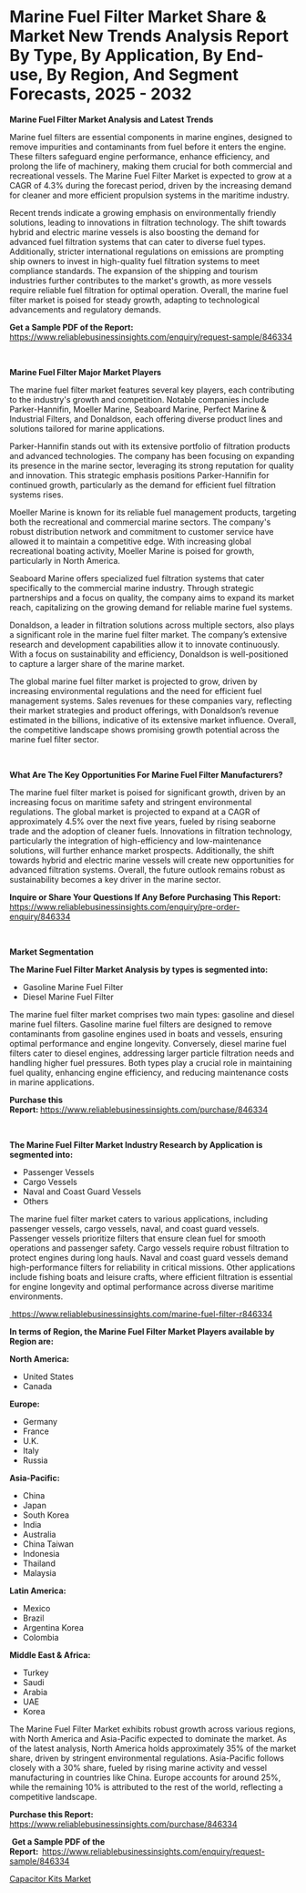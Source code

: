 <p><h1>Marine Fuel Filter Market Share & Market New Trends Analysis Report By Type, By Application, By End-use, By Region, And Segment Forecasts, 2025 - 2032</h1></p><p><strong>Marine Fuel Filter Market Analysis and Latest Trends</strong></p>
<p><p>Marine fuel filters are essential components in marine engines, designed to remove impurities and contaminants from fuel before it enters the engine. These filters safeguard engine performance, enhance efficiency, and prolong the life of machinery, making them crucial for both commercial and recreational vessels. The Marine Fuel Filter Market is expected to grow at a CAGR of 4.3% during the forecast period, driven by the increasing demand for cleaner and more efficient propulsion systems in the maritime industry.</p><p>Recent trends indicate a growing emphasis on environmentally friendly solutions, leading to innovations in filtration technology. The shift towards hybrid and electric marine vessels is also boosting the demand for advanced fuel filtration systems that can cater to diverse fuel types. Additionally, stricter international regulations on emissions are prompting ship owners to invest in high-quality fuel filtration systems to meet compliance standards. The expansion of the shipping and tourism industries further contributes to the market's growth, as more vessels require reliable fuel filtration for optimal operation. Overall, the marine fuel filter market is poised for steady growth, adapting to technological advancements and regulatory demands.</p></p>
<p><strong>Get a Sample PDF of the Report:&nbsp;</strong> <a href="https://www.reliablebusinessinsights.com/enquiry/request-sample/846334?utm_campaign=2207&utm_medium=2&utm_source=Github&utm_content=ia&utm_term=20022025&utm_id=marine-fuel-filter">https://www.reliablebusinessinsights.com/enquiry/request-sample/846334</a></p>
<p>&nbsp;</p>
<p><strong>Marine Fuel Filter Major Market Players</strong></p>
<p><p>The marine fuel filter market features several key players, each contributing to the industry's growth and competition. Notable companies include Parker-Hannifin, Moeller Marine, Seaboard Marine, Perfect Marine & Industrial Filters, and Donaldson, each offering diverse product lines and solutions tailored for marine applications.</p><p>Parker-Hannifin stands out with its extensive portfolio of filtration products and advanced technologies. The company has been focusing on expanding its presence in the marine sector, leveraging its strong reputation for quality and innovation. This strategic emphasis positions Parker-Hannifin for continued growth, particularly as the demand for efficient fuel filtration systems rises.</p><p>Moeller Marine is known for its reliable fuel management products, targeting both the recreational and commercial marine sectors. The company's robust distribution network and commitment to customer service have allowed it to maintain a competitive edge. With increasing global recreational boating activity, Moeller Marine is poised for growth, particularly in North America.</p><p>Seaboard Marine offers specialized fuel filtration systems that cater specifically to the commercial marine industry. Through strategic partnerships and a focus on quality, the company aims to expand its market reach, capitalizing on the growing demand for reliable marine fuel systems.</p><p>Donaldson, a leader in filtration solutions across multiple sectors, also plays a significant role in the marine fuel filter market. The company’s extensive research and development capabilities allow it to innovate continuously. With a focus on sustainability and efficiency, Donaldson is well-positioned to capture a larger share of the marine market.</p><p>The global marine fuel filter market is projected to grow, driven by increasing environmental regulations and the need for efficient fuel management systems. Sales revenues for these companies vary, reflecting their market strategies and product offerings, with Donaldson’s revenue estimated in the billions, indicative of its extensive market influence. Overall, the competitive landscape shows promising growth potential across the marine fuel filter sector.</p></p>
<p>&nbsp;</p>
<p><strong>What Are The Key Opportunities For Marine Fuel Filter Manufacturers?</strong></p>
<p><p>The marine fuel filter market is poised for significant growth, driven by an increasing focus on maritime safety and stringent environmental regulations. The global market is projected to expand at a CAGR of approximately 4.5% over the next five years, fueled by rising seaborne trade and the adoption of cleaner fuels. Innovations in filtration technology, particularly the integration of high-efficiency and low-maintenance solutions, will further enhance market prospects. Additionally, the shift towards hybrid and electric marine vessels will create new opportunities for advanced filtration systems. Overall, the future outlook remains robust as sustainability becomes a key driver in the marine sector.</p></p>
<p><strong>Inquire or Share Your Questions If Any Before Purchasing This Report:</strong> <a href="https://www.reliablebusinessinsights.com/enquiry/pre-order-enquiry/846334?utm_campaign=2207&utm_medium=2&utm_source=Github&utm_content=ia&utm_term=20022025&utm_id=marine-fuel-filter">https://www.reliablebusinessinsights.com/enquiry/pre-order-enquiry/846334</a></p>
<p>&nbsp;</p>
<p><strong>Market Segmentation</strong></p>
<p><strong>The Marine Fuel Filter Market Analysis by types is segmented into:</strong></p>
<p><ul><li>Gasoline Marine Fuel Filter</li><li>Diesel Marine Fuel Filter</li></ul></p>
<p><p>The marine fuel filter market comprises two main types: gasoline and diesel marine fuel filters. Gasoline marine fuel filters are designed to remove contaminants from gasoline engines used in boats and vessels, ensuring optimal performance and engine longevity. Conversely, diesel marine fuel filters cater to diesel engines, addressing larger particle filtration needs and handling higher fuel pressures. Both types play a crucial role in maintaining fuel quality, enhancing engine efficiency, and reducing maintenance costs in marine applications.</p></p>
<p><strong>Purchase this Report:&nbsp;</strong><a href="https://www.reliablebusinessinsights.com/purchase/846334?utm_campaign=2207&utm_medium=2&utm_source=Github&utm_content=ia&utm_term=20022025&utm_id=marine-fuel-filter">https://www.reliablebusinessinsights.com/purchase/846334</a></p>
<p>&nbsp;</p>
<p><strong>The Marine Fuel Filter Market Industry Research by Application is segmented into:</strong></p>
<p><ul><li>Passenger Vessels</li><li>Cargo Vessels</li><li>Naval and Coast Guard Vessels</li><li>Others</li></ul></p>
<p><p>The marine fuel filter market caters to various applications, including passenger vessels, cargo vessels, naval, and coast guard vessels. Passenger vessels prioritize filters that ensure clean fuel for smooth operations and passenger safety. Cargo vessels require robust filtration to protect engines during long hauls. Naval and coast guard vessels demand high-performance filters for reliability in critical missions. Other applications include fishing boats and leisure crafts, where efficient filtration is essential for engine longevity and optimal performance across diverse maritime environments.</p></p>
<p><a href="https://www.reliablebusinessinsights.com/marine-fuel-filter-r846334?utm_campaign=2207&utm_medium=2&utm_source=Github&utm_content=ia&utm_term=20022025&utm_id=marine-fuel-filter">&nbsp;https://www.reliablebusinessinsights.com/marine-fuel-filter-r846334</a></p>
<p><strong>In terms of Region, the Marine Fuel Filter Market Players available by Region are:</strong></p>
<p>
    <p> <strong> North America: </strong>
        <ul>
            <li>United States</li>
            <li>Canada</li>
        </ul>
        </p> 
    <p> <strong> Europe: </strong>
        <ul>
            <li>Germany</li>
            <li>France</li>
            <li>U.K.</li>
            <li>Italy</li>
            <li>Russia</li>
        </ul>
        </p> 
    <p> <strong> Asia-Pacific: </strong>
        <ul>
            <li>China</li>
            <li>Japan</li>
            <li>South Korea</li>
            <li>India</li>
            <li>Australia</li>
            <li>China Taiwan</li>
            <li>Indonesia</li>
            <li>Thailand</li>
            <li>Malaysia</li>
        </ul>
        </p> 
    <p> <strong> Latin America: </strong>
        <ul>
            <li>Mexico</li>
            <li>Brazil</li>
            <li>Argentina Korea</li>
            <li>Colombia</li>
        </ul>
        </p> 
    <p> <strong> Middle East & Africa: </strong>
        <ul>
            <li>Turkey</li>
            <li>Saudi</li>
            <li>Arabia</li>
            <li>UAE</li>
            <li>Korea</li>
        </ul>
    </p>
    </p>
<p><p>The Marine Fuel Filter Market exhibits robust growth across various regions, with North America and Asia-Pacific expected to dominate the market. As of the latest analysis, North America holds approximately 35% of the market share, driven by stringent environmental regulations. Asia-Pacific follows closely with a 30% share, fueled by rising marine activity and vessel manufacturing in countries like China. Europe accounts for around 25%, while the remaining 10% is attributed to the rest of the world, reflecting a competitive landscape.</p></p>
<p><strong>Purchase this Report: </strong><a href="https://www.reliablebusinessinsights.com/purchase/846334?utm_campaign=2207&utm_medium=2&utm_source=Github&utm_content=ia&utm_term=20022025&utm_id=marine-fuel-filter">https://www.reliablebusinessinsights.com/purchase/846334</a></p>
<p>&nbsp;<strong>Get a Sample PDF of the Report:&nbsp;&nbsp;</strong><a href="https://www.reliablebusinessinsights.com/enquiry/request-sample/846334?utm_campaign=2207&utm_medium=2&utm_source=Github&utm_content=ia&utm_term=20022025&utm_id=marine-fuel-filter">https://www.reliablebusinessinsights.com/enquiry/request-sample/846334</a></p>
<p><strong></strong></p>
<p><p><a href="https://github.com/dmitriyvo6rog/Market-Research-Report-List-1/blob/main/capacitor-kits-market.md?utm_campaign=2207&utm_medium=2&utm_source=Github&utm_content=ia&utm_term=20022025&utm_id=marine-fuel-filter">Capacitor Kits Market</a></p></p>
